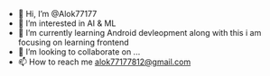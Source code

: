 - 👋 Hi, I’m @Alok77177
- 👀 I’m interested in AI & ML 
- 🌱 I’m currently learning Android devleopment along with this i am focusing on learning frontend
- 💞️ I’m looking to collaborate on ...
- 📫 How to reach me alok77177812@gmail.com

<!---
Alok77177/Alok77177 is a ✨ special ✨ repository because its `README.md` (this file) appears on your GitHub profile.
You can click the Preview link to take a look at your changes.
--->
